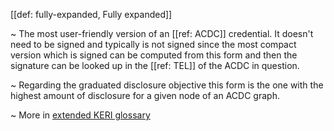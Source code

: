 [[def: fully-expanded, Fully expanded]]

~ The most user-friendly version of an [[ref: ACDC]] credential. It doesn't need to be signed and typically is not signed since the most compact version which is signed can be computed from this form and then the signature can be looked up in the [[ref: TEL]] of the ACDC in question. 

~ Regarding the graduated disclosure objective this form is the one with the highest amount of disclosure for a given node of an ACDC graph.

~ More in <a href="https://weboftrust.github.io/WOT-terms/docs/glossary/fully-expanded">extended KERI glossary</a>
